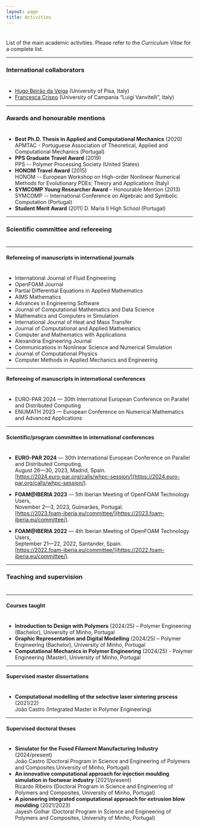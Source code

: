 ```yaml
---
layout: page
title: Activities
---
```


<p style="margin-bottom:1cm;"></p>

<div class="message">
  List of the main academic activities. Please refer to the <i>Curriculum Vitae</i> for a complete list.
</div>

---

### International collaborators

<p style="margin-bottom:1cm;"></p>

- [Hugo Beirão da Veiga](https://people.dm.unipi.it/beiraodaveiga/) (University of Pisa, Italy)
- [Francesca Crispo](https://www.distabif.unicampania.it/dipartimento/docenti?MATRICOLA=083137) (University of Campania “Luigi Vanvitelli”, Italy)

---

### Awards and honourable mentions

<p style="margin-bottom:1cm;"></p>

- **Best Ph.D. Thesis in Applied and Computational Mechanics** (2020)\
APMTAC - Portuguese Association of Theoretical, Applied and Computational Mechanics (Portugal)
- **PPS Graduate Travel Award** (2019)\
PPS -- Polymer Processing Society (United States)
- **HONOM Travel Award** (2015)\
HONOM -- European Workshop on High-order Nonlinear Numerical Methods for Evolutionary PDEs: Theory and Applications (Italy)
- **SYMCOMP Young Researcher Award** – Honourable Mention (2013)\
SYMCOMP -- International Conference on Algebraic and Symbolic Computation (Portugal)
- **Student Merit Award** (2011)
D. Maria II High School (Portugal)

---

### Scientific committee and refereeing

<p style="margin-bottom:1cm;"></p>

---

#### Refereeing of manuscripts in international journals

<p style="margin-bottom:1cm;"></p>

- International Journal of Fluid Engineering
- OpenFOAM Journal
- Partial Differential Equations in Applied Mathematics
- AIMS Mathematics
- Advances in Engineering Software
- Journal of Computational Mathematics and Data Science
- Mathematics and Computers in Simulation
- International Journal of Heat and Mass Transfer
- Journal of Computational and Applied Mathematics
- Computer and Mathematics with Applications
- Alexandria Engineering Journal
- Communications in Nonlinear Science and Numerical Simulation
- Journal of Computational Physics
- Computer Methods in Applied Mechanics and Engineering

---

#### Refereeing of manuscripts in international conferences

<p style="margin-bottom:1cm;"></p>

- EURO-PAR 2024 — 30th International European Conference on Parallel and Distributed Computing
- ENUMATH 2023 — European Conference on Numerical Mathematics and Advanced Applications

---

#### Scientific/program committee in international conferences

<p style="margin-bottom:1cm;"></p>

- **EURO-PAR 2024** — 30th International European Conference on Parallel and Distributed Computing,\
August 26—30, 2023, Madrid, Spain.\
[https://2024.euro-par.org/calls/whpc-session/](https://2024.euro-par.org/calls/whpc-session/).

- **FOAM@IBERIA 2023** — 5th Iberian Meeting of OpenFOAM Technology Users,\
November 2—3, 2023, Guimarães, Portugal.\
[https://2023.foam-iberia.eu/committee/](https://2023.foam-iberia.eu/committee/).

- **FOAM@IBERIA 2022** — 4th Iberian Meeting of OpenFOAM Technology Users,\
September 21—22, 2022, Santander, Spain.\
[https://2022.foam-iberia.eu/committee/](https://2022.foam-iberia.eu/committee/).

---

### Teaching and supervision

<p style="margin-bottom:1cm;"></p>

---

#### Courses taught

<p style="margin-bottom:1cm;"></p>

- **Introduction to Design with Polymers** (2024/25) – Polymer Engineering (Bachelor), University of Minho, Portugal
- **Graphic Representation and Digital Modelling** (2024/25) – Polymer Engineering (Bachelor), University of Minho, Portugal
- **Computational Mechanics in Polymer Engineering** (2024/25) - Polymer Engineering (Master), University of Minho, Portugal

---

####  Supervised master dissertations

<p style="margin-bottom:1cm;"></p>

- **Computational modelling of the selective laser sintering process** (2021/22)\
João Castro (Integrated Master in Polymer Engineering)

---

#### Supervised doctoral theses

<p style="margin-bottom:1cm;"></p>

- **Simulator for the Fused Filament Manufacturing Industry** (2024/present)\
João Castro (Doctoral Program in Science and Engineering of Polymers and Composites University of Minho, Portugal)
- **An innovative computational approach for injection moulding simulation in footwear industry** (2021/present)\
Ricardo Ribeiro (Doctoral Program in Science and Engineering of Polymers and Composites, University of Minho, Portugal)
- **A pioneering integrated computational approach for extrusion blow moulding** (2021/2023)\
Jayesh Golhar (Doctoral Program in Science and Engineering of Polymers and Composites, University of Minho, Portugal)
